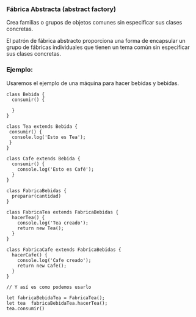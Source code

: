 ### Fábrica Abstracta (abstract factory)

Crea familias o grupos de objetos comunes sin especificar sus clases concretas.

El patrón de fábrica abstracto proporciona una forma de encapsular un grupo de fábricas individuales que tienen un tema común sin especificar sus clases concretas.

### Ejemplo:

Usaremos el ejemplo de una máquina para hacer bebidas y bebidas.

```
class Bebida {
  consumir() {
  
  }
}

class Tea extends Bebida {
 consumir() {
  console.log('Esto es Tea');
 }
}

class Cafe extends Bebida {
  consumir() {
    console.log('Esto es Café');
  }
}

class FabricaBebidas {
  preparar(cantidad)
}

class FabricaTea extends FabricaBebidas {
  hacerTea() {
    console.log('Tea creado');
    return new Tea();
  }
}

class FabricaCafe extends FabricaBebidas {
  hacerCafe() {
    console.log('Cafe creado');
    return new Cafe();
  }
}

// Y así es como podemos usarlo

let fabricaBebidaTea = FabricaTea();
let tea  fabricaBebidaTea.hacerTea();
tea.consumir()
```